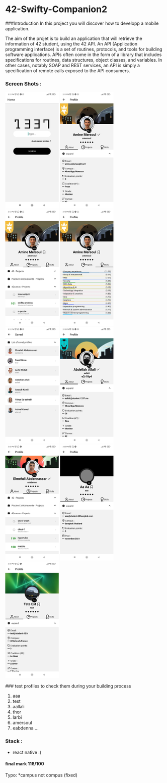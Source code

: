 # 42-Swifty-Companion2

###Introduction
In this project you will discover how to developp a mobile application.

The aim of the projet is to build an application that will retrieve the information of 42 student,
using the 42 API. An API (Application programming interface) is a set of routines, protocols,
and tools for building software applications. APIs often come in the form of a library that includes specifications for routines, data structures, object classes, and variables. In other cases,
notably SOAP and REST services, an API is simply a specification of remote calls exposed to
the API consumers.

### Screen Shots :

<p>
<img src="./docs/home.jpeg?raw=true" alt="home" width="170"/>
<img src="./docs/p-amersoul-about.jpeg" alt="drawing" width="170"/>
<img src="./docs/p-amersoul-projects.jpeg" alt="drawing" width="170"/>
<img src="./docs/p-amersoul-skills.jpeg" alt="drawing" width="170"/> 
<img src="./docs/saved.jpeg" alt="drawing" width="170"/>
<img src="./docs/p-aallali-about-saved.jpeg" alt="drawing" width="170"/>
<img src="./docs/p-eabdenna-projects.jpeg" alt="drawing" width="170"/>
<img src="./docs/p-aaa.jpeg" alt="drawing" width="170"/>
<img src="./docs/p-test.jpeg" alt="drawing" width="170"/>
</p>
### test profiles to check them during your building process

1. aaa
1. test
1. aallali
1. thor
1. larbi
1. amersoul
1. eabdenna
   ...

### Stack :

- react native :)

#### final mark 116/100

Typo: \*campus not compus (fixed)
